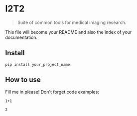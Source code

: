 # I2T2
> Suite of common tools for medical imaging research.


This file will become your README and also the index of your documentation.

## Install

`pip install your_project_name`

## How to use

Fill me in please! Don't forget code examples:

```
1+1
```




    2


